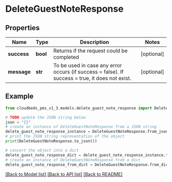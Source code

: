 # DeleteGuestNoteResponse


## Properties

Name | Type | Description | Notes
------------ | ------------- | ------------- | -------------
**success** | **bool** | Returns if the request could be completed | [optional] 
**message** | **str** | To be used in case any error occurs (if success &#x3D; false). If success &#x3D; true, it does not exist. | [optional] 

## Example

```python
from cloudbeds_pms_v1_3.models.delete_guest_note_response import DeleteGuestNoteResponse

# TODO update the JSON string below
json = "{}"
# create an instance of DeleteGuestNoteResponse from a JSON string
delete_guest_note_response_instance = DeleteGuestNoteResponse.from_json(json)
# print the JSON string representation of the object
print(DeleteGuestNoteResponse.to_json())

# convert the object into a dict
delete_guest_note_response_dict = delete_guest_note_response_instance.to_dict()
# create an instance of DeleteGuestNoteResponse from a dict
delete_guest_note_response_from_dict = DeleteGuestNoteResponse.from_dict(delete_guest_note_response_dict)
```
[[Back to Model list]](../README.md#documentation-for-models) [[Back to API list]](../README.md#documentation-for-api-endpoints) [[Back to README]](../README.md)


